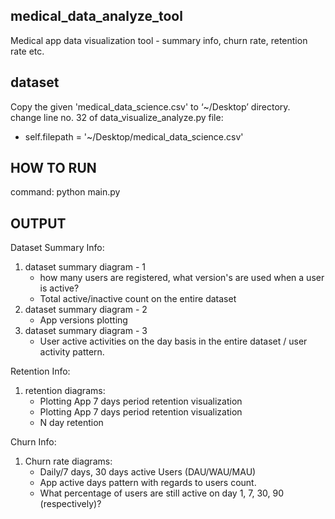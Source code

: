 ## medical_data_analyze_tool
Medical app data visualization tool - summary info, churn rate, retention rate etc.  

## dataset
Copy the given 'medical_data_science.csv' to ‘~/Desktop’ directory.     
change line no. 32 of data_visualize_analyze.py file:  
 - self.filepath = '~/Desktop/medical_data_science.csv'   

## HOW TO RUN  
command: python main.py    

## OUTPUT    
Dataset Summary Info:    
1. dataset summary diagram - 1        
    - how many users are registered, what version's are used when a user is active?  
    - Total active/inactive count on the entire dataset    
2. dataset summary diagram - 2      
    - App versions plotting    
3. dataset summary diagram - 3   
    - User active activities on the day basis in the entire dataset / user activity pattern.     
    
Retention Info:
1. retention diagrams:  
   - Plotting App 7 days period retention visualization  
   - Plotting App 7 days period retention visualization  
   - N day retention     

Churn Info:  
1. Churn rate diagrams:  
   - Daily/7 days, 30 days active Users (DAU/WAU/MAU)  
   - App active days pattern with regards to users count.    
   - What percentage of users are still active on day 1, 7, 30, 90 (respectively)?  
